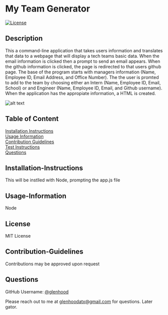 # My Team Generator
  
  [![License](https://img.shields.io/badge/License-MIT-yellow.svg)](https://opensource.org/licenses/MIT)
  
  ## Description
  
  This a command-line application that takes users information and translates that data to a webpage that will display a tech teams basic data. When the email information is clicked then a prompt to send an email appears. When the github information is clicked, the page is redirected to that users github page. The base of the program starts with managers information (Name, Employee ID, Email Address, and Office Number). The the user is promted to add to the team by choosing either an Intern (Name, Employee ID, Email, School) or and Engineer (Name, Employee ID, Email, and Github username). When the application has the appropiate information, a HTML is created.

  ![alt text](output/1.gif)
  
  ## Table of Content
  
  [Installation Instructions](#installation-instructions)  
  [Usage Information](#usage-information)  
  [Contribution Guidelines](#contribution-guidelines)  
  [Test Instructions](#test-instructions)  
  [Questions](#questions)  
  
  ## Installation-Instructions
  
  This will be instlled with Node, prompting the app.js file  
  
  
  ## Usage-Information
  
  Node  
  
  
  ## License
  
  MIT License
  
  ## Contribution-Guidelines
  
  Contributions may be approved upon request
  
  ## Questions
  
  GitHub Username: [@glenhood](https://github.com/glenhood)  
  
  Please reach out to me at [glenhoodatx@gmail.com](mailto:glenhoodatx@gmail.com) for questions. Later gator.
  